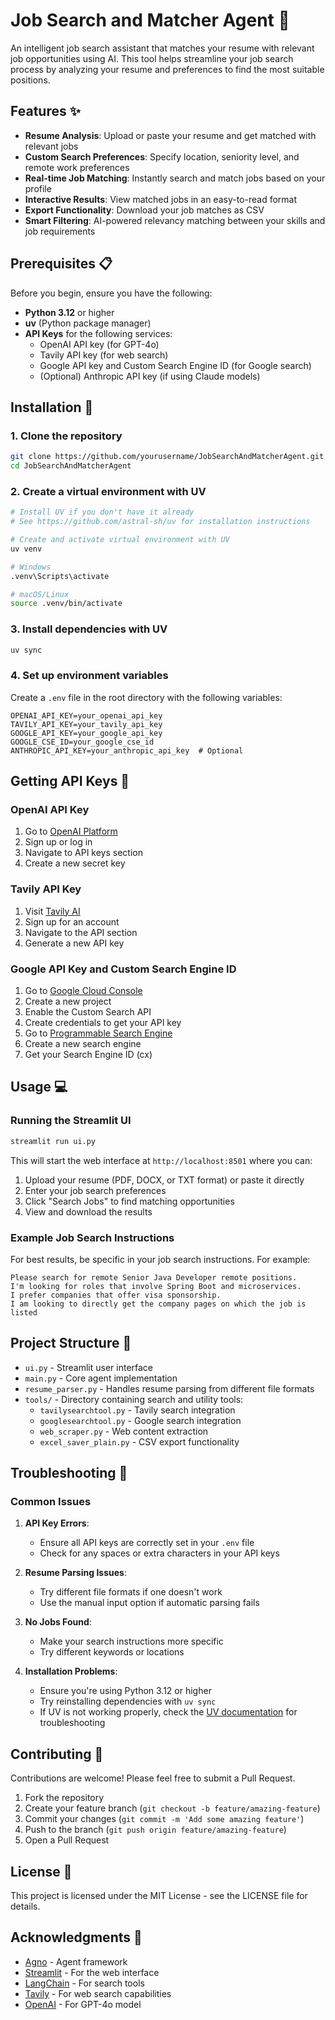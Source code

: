 # Job Search and Matcher Agent 🤖

An intelligent job search assistant that matches your resume with relevant job opportunities using AI. This tool helps streamline your job search process by analyzing your resume and preferences to find the most suitable positions.

## Features ✨

- **Resume Analysis**: Upload or paste your resume and get matched with relevant jobs
- **Custom Search Preferences**: Specify location, seniority level, and remote work preferences
- **Real-time Job Matching**: Instantly search and match jobs based on your profile
- **Interactive Results**: View matched jobs in an easy-to-read format
- **Export Functionality**: Download your job matches as CSV
- **Smart Filtering**: AI-powered relevancy matching between your skills and job requirements

## Prerequisites 📋

Before you begin, ensure you have the following:

- **Python 3.12** or higher
- **uv** (Python package manager)
- **API Keys** for the following services:
  - OpenAI API key (for GPT-4o)
  - Tavily API key (for web search)
  - Google API key and Custom Search Engine ID (for Google search)
  - (Optional) Anthropic API key (if using Claude models)

## Installation 🚀

### 1. Clone the repository

```bash
git clone https://github.com/yourusername/JobSearchAndMatcherAgent.git
cd JobSearchAndMatcherAgent
```

### 2. Create a virtual environment with UV

```bash
# Install UV if you don't have it already
# See https://github.com/astral-sh/uv for installation instructions

# Create and activate virtual environment with UV
uv venv

# Windows
.venv\Scripts\activate

# macOS/Linux
source .venv/bin/activate
```

### 3. Install dependencies with UV

```bash
uv sync

```

### 4. Set up environment variables

Create a `.env` file in the root directory with the following variables:

```
OPENAI_API_KEY=your_openai_api_key
TAVILY_API_KEY=your_tavily_api_key
GOOGLE_API_KEY=your_google_api_key
GOOGLE_CSE_ID=your_google_cse_id
ANTHROPIC_API_KEY=your_anthropic_api_key  # Optional
```

## Getting API Keys 🔑

### OpenAI API Key

1. Go to [OpenAI Platform](https://platform.openai.com/)
2. Sign up or log in
3. Navigate to API keys section
4. Create a new secret key

### Tavily API Key

1. Visit [Tavily AI](https://tavily.com/)
2. Sign up for an account
3. Navigate to the API section
4. Generate a new API key

### Google API Key and Custom Search Engine ID

1. Go to [Google Cloud Console](https://console.cloud.google.com/)
2. Create a new project
3. Enable the Custom Search API
4. Create credentials to get your API key
5. Go to [Programmable Search Engine](https://programmablesearchengine.google.com/)
6. Create a new search engine
7. Get your Search Engine ID (cx)

## Usage 💻

### Running the Streamlit UI

```bash
streamlit run ui.py
```

This will start the web interface at `http://localhost:8501` where you can:

1. Upload your resume (PDF, DOCX, or TXT format) or paste it directly
2. Enter your job search preferences
3. Click "Search Jobs" to find matching opportunities
4. View and download the results

### Example Job Search Instructions

For best results, be specific in your job search instructions. For example:

```
Please search for remote Senior Java Developer remote positions.
I'm looking for roles that involve Spring Boot and microservices.
I prefer companies that offer visa sponsorship.
I am looking to directly get the company pages on which the job is listed
```

## Project Structure 📁

- `ui.py` - Streamlit user interface
- `main.py` - Core agent implementation
- `resume_parser.py` - Handles resume parsing from different file formats
- `tools/` - Directory containing search and utility tools:
  - `tavilysearchtool.py` - Tavily search integration
  - `googlesearchtool.py` - Google search integration
  - `web_scraper.py` - Web content extraction
  - `excel_saver_plain.py` - CSV export functionality

## Troubleshooting 🔧

### Common Issues

1. **API Key Errors**:

   - Ensure all API keys are correctly set in your `.env` file
   - Check for any spaces or extra characters in your API keys

2. **Resume Parsing Issues**:

   - Try different file formats if one doesn't work
   - Use the manual input option if automatic parsing fails

3. **No Jobs Found**:

   - Make your search instructions more specific
   - Try different keywords or locations

4. **Installation Problems**:
   - Ensure you're using Python 3.12 or higher
   - Try reinstalling dependencies with `uv sync`
   - If UV is not working properly, check the [UV documentation](https://github.com/astral-sh/uv) for troubleshooting

## Contributing 🤝

Contributions are welcome! Please feel free to submit a Pull Request.

1. Fork the repository
2. Create your feature branch (`git checkout -b feature/amazing-feature`)
3. Commit your changes (`git commit -m 'Add some amazing feature'`)
4. Push to the branch (`git push origin feature/amazing-feature`)
5. Open a Pull Request

## License 📄

This project is licensed under the MIT License - see the LICENSE file for details.

## Acknowledgments 🙏

- [Agno](https://github.com/agno-ai/agno) - Agent framework
- [Streamlit](https://streamlit.io/) - For the web interface
- [LangChain](https://github.com/langchain-ai/langchain) - For search tools
- [Tavily](https://tavily.com/) - For web search capabilities
- [OpenAI](https://openai.com/) - For GPT-4o model

